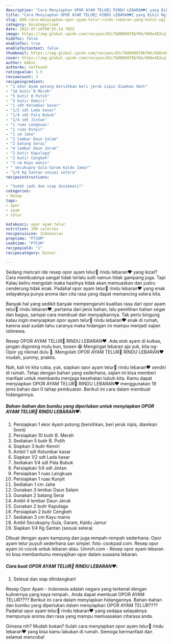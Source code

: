 ```yaml
---
description: "Cara Menyiapkan OPOR AYAM TELUR🍲 RINDU LEBARAN♥️{ yang Bikin Ngiler,  Menu Buat lebaran"
title: "Cara Menyiapkan OPOR AYAM TELUR🍲 RINDU LEBARAN♥️{ yang Bikin Ngiler,  Menu Buat lebaran"
slug: 880-cara-menyiapkan-opor-ayam-telur-rindu-lebaran-yang-bikin-ngiler-menu-buat-lebaran
category: Uncategorized
date: 2022-07-10T00:55:14.785Z
image: https://img-global.cpcdn.com/recipes/83c7b0088978bf66/680x482cq70/opor-ayam-telur-rindu-lebaran-foto-resep-utama.jpg
hideToc: false
enableToc: true
enableTocContent: false
thumbnail: https://img-global.cpcdn.com/recipes/83c7b0088978bf66/680x482cq70/opor-ayam-telur-rindu-lebaran-foto-resep-utama.jpg
cover: https://img-global.cpcdn.com/recipes/83c7b0088978bf66/680x482cq70/opor-ayam-telur-rindu-lebaran-foto-resep-utama.jpg
author: Admin
authorAv: notfound
ratingvalue: 3.5
reviewcount: 3
recipeingredient:
- "1 ekor Ayam potong bersihkan beri jeruk nipis diamkan 5mnt"
- "10 butir B Merah"
- "5 butir B Putih"
- "3 butir Kemiri"
- "1 sdt Ketumbar kasar"
- "1/2 sdt Lada kasar"
- "1/4 sdt Pala Bubuk"
- "1/4 sdt Jintan"
- "1 ruas Lengkuas"
- "1 ruas Kunyit"
- "1 cm Jahe"
- "3 lembar Daun Salam"
- "2 batang Serai"
- "4 lembar Daun Jeruk"
- "2 butir Kapulaga"
- "2 butir Cengkeh"
- "3 cm Kayu manis"
- " Secukupny Gula Garam Kaldu Jamur"
- "1/4 Kg Santan sesuai selera"
recipeinstructions:

- "Sudah jadi dan siap dinikmati!"
categories:
- Resep
tags:
- opor
- ayam
- telur

katakunci: opor ayam telur 
nutrition: 199 calories
recipecuisine: Indonesian
preptime: "PT26M"
cooktime: "PT53M"
recipeyield: "1"
recipecategory: Dinner

---
```



Sedang mencari ide resep opor ayam telur🍲 rindu lebaran♥️ yang lezat? Cara membuatnya sangat tidak terlalu sulit namun tidak gampang juga. Tapi Kalau keliru mengolah maka hasilnya tidak akan memuaskan dan justru cenderung tidak enak. Padahal opor ayam telur🍲 rindu lebaran♥️ yang enak selayaknya punya aroma dan cita rasa yang dapat memancing selera kita.


Banyak hal yang sedikit banyak mempengaruhi kualitas rasa dari opor ayam telur🍲 rindu lebaran♥️, pertama dari jenis bahan, lalu pemilihan bahan segar dan bagus, sampai cara membuat dan menyajikannya. Tak perlu bingung kalau ingin menyiapkan opor ayam telur🍲 rindu lebaran♥️ enak di rumah, karena asal sudah tahu caranya maka hidangan ini mampu menjadi sajian istimewa.

Resep OPOR AYAM TELUR🍲 RINDU LEBARAN♥️. Ada stok ayam di kulkas, jangan digoreng mulu bun, bosen 😁 Mengingat lebaran aja yuk, kita ng-Opor yg nikmat dulu 🤤. Mengolah OPOR AYAM TELUR🍲 RINDU LEBARAN♥️ mudah, yummy, praktis.


Nah, kali ini kita coba, yuk, siapkan opor ayam telur🍲 rindu lebaran♥️ sendiri di rumah. Tetap dengan bahan yang sederhana, sajian ini bisa memberi manfaat untuk membantu menjaga kesehatan tubuh kita. Kamu dapat menyiapkan OPOR AYAM TELUR🍲 RINDU LEBARAN♥️ menggunakan 19 jenis bahan dan 0 tahap pembuatan. Berikut ini cara dalam membuat hidangannya.

<!--inarticleads1-->

##### Bahan-bahan dan bumbu yang diperlukan untuk menyiapkan OPOR AYAM TELUR🍲 RINDU LEBARAN♥️:

1. Persiapkan 1 ekor Ayam potong (bersihkan, beri jeruk nipis, diamkan 5mnt)
1. Persiapkan 10 butir B. Merah
1. Sediakan 5 butir B. Putih
1. Siapkan 3 butir Kemiri
1. Ambil 1 sdt Ketumbar kasar
1. Siapkan 1/2 sdt Lada kasar
1. Sediakan 1/4 sdt Pala Bubuk
1. Persiapkan 1/4 sdt Jintan
1. Persiapkan 1 ruas Lengkuas
1. Persiapkan 1 ruas Kunyit
1. Sediakan 1 cm Jahe
1. Gunakan 3 lembar Daun Salam
1. Gunakan 2 batang Serai
1. Ambil 4 lembar Daun Jeruk
1. Gunakan 2 butir Kapulaga
1. Persiapkan 2 butir Cengkeh
1. Sediakan 3 cm Kayu manis
1. Ambil  Secukupny Gula, Garam, Kaldu Jamur
1. Siapkan 1/4 Kg Santan (sesuai selera)


Dibuat dengan ayam kampung dan juga rempah-rempah sederhana. Opor ayam telur puyuh sederhana san simpel. foto: cookpad.com. Resep opor ayam ini cocok untuk lebaran atau. Umroh.com - Resep opor ayam lebaran ini bisa membantumu menyajikan opor dalam suasana lebaran. 

<!--inarticleads2-->

##### Cara buat OPOR AYAM TELUR🍲 RINDU LEBARAN♥️:


1. Selesai dan siap dihidangkan!

Resep Opor Ayam - Indonesia adalah negara yang terkenal dengan kulinernya yang kaya rempah.. Anda dapat membuat OPOR AYAM TELUR???? Berikut ini cara dalam menyiapkan hidangannya. Bahan-bahan dan bumbu yang diperlukan dalam menyiapkan OPOR AYAM TELUR???? Padahal opor ayam telur🍲 rindu lebaran♥️ yang sedapa selayaknya mempunyai aroma dan rasa yang mampu memuasakan citarasa anda. 

Gimana nih? Mudah bukan? Itulah cara menyiapkan opor ayam telur🍲 rindu lebaran♥️ yang bisa kamu lakukan di rumah. Semoga bermanfaat dan selamat mencoba!
